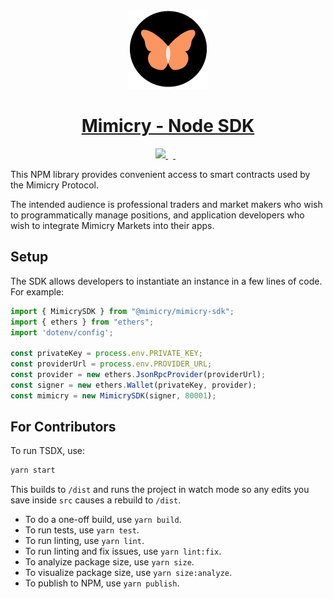 <p align="center">
  <a href="https://mimicry.org">
    <picture>
      <source media="(prefers-color-scheme: dark)" srcset="https://raw.githubusercontent.com/Mimicry-Protocol/brand-assets/main/animated-logos/Gifs/Web-Res/Circles/Mimicry_logo-color-black_circle_bg-animated.gif">
      <img src="https://raw.githubusercontent.com/Mimicry-Protocol/brand-assets/main/animated-logos/Gifs/Web-Res/Circles/Mimicry_logo-color-black_circle_bg-animated.gif" height="128">
    </picture>
    <h1 align="center">Mimicry - Node SDK</h1>
  </a>
</p>
<p align="center">
  <a aria-label="License" href="LICENSE">
    <img src="https://badgen.net/badge/license/GPLv3/pink">
  </a>&nbsp;
  <a aria-label="Size Test" href="https://github.com/Mimicry-Protocol/node-sdk/actions/workflows/size.yml">
    <img alt="" src="https://github.com/Mimicry-Protocol/node-sdk/actions/workflows/size.yml/badge.svg">
  </a>&nbsp;
  <a aria-label="CI Test" href="https://github.com/Mimicry-Protocol/node-sdk/actions/workflows/main.yml">
    <img alt="" src="https://github.com/Mimicry-Protocol/node-sdk/actions/workflows/main.yml/badge.svg">
  </a>
</p>

This NPM library provides convenient access to smart contracts used by the Mimicry Protocol. 

The intended audience is professional traders and market makers who wish to programmatically manage positions, and application developers who wish to integrate Mimicry Markets into their apps.

## Setup
The SDK allows developers to instantiate an instance in a few lines of code. For example:
```typescript
import { MimicrySDK } from "@mimicry/mimicry-sdk";
import { ethers } from "ethers";
import 'dotenv/config';

const privateKey = process.env.PRIVATE_KEY;
const providerUrl = process.env.PROVIDER_URL;
const provider = new ethers.JsonRpcProvider(providerUrl);
const signer = new ethers.Wallet(privateKey, provider);
const mimicry = new MimicrySDK(signer, 80001);
```


## For Contributors

To run TSDX, use:

```bash
yarn start
```

This builds to `/dist` and runs the project in watch mode so any edits you save inside `src` causes a rebuild to `/dist`.

- To do a one-off build, use `yarn build`.
- To run tests, use `yarn test`.
- To run linting, use `yarn lint`.
- To run linting and fix issues, use `yarn lint:fix`.
- To analyize package size, use `yarn size`.
- To visualize package size, use `yarn size:analyze`.
- To publish to NPM, use `yarn publish`.

